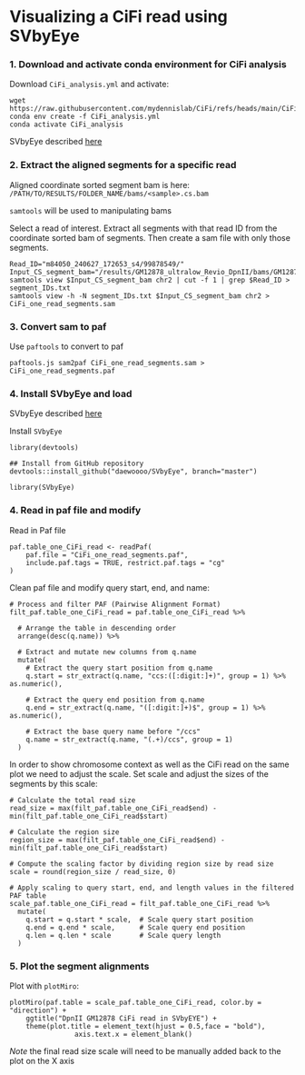 # Visualizing a CiFi read using SVbyEye

### 1. Download and activate conda environment for CiFi analysis

Download `CiFi_analysis.yml` and activate:

```         
wget https://raw.githubusercontent.com/mydennislab/CiFi/refs/heads/main/CiFi_analysis.yml
conda env create -f CiFi_analysis.yml
conda activate CiFi_analysis
```


SVbyEye described [here](https://htmlpreview.github.io/?https://github.com/daewoooo/SVbyEye/blob/master/man/doc/SVbyEye.html)

### 2. Extract the aligned segments for a specific read

Aligned coordinate sorted segment bam is here: `/PATH/TO/RESULTS/FOLDER_NAME/bams/<sample>.cs.bam`

`samtools` will be used to manipulating bams

Select a read of interest. Extract all segments with that read ID from the coordinate sorted bam of segments. Then create a sam file with only those segments. 
```
Read_ID="m84050_240627_172653_s4/99878549/"
Input_CS_segment_bam="/results/GM12878_ultralow_Revio_DpnII/bams/GM12878_ultralow_Revio_DpnII.cs.bam"
samtools view $Input_CS_segment_bam chr2 | cut -f 1 | grep $Read_ID > segment_IDs.txt 
samtools view -h -N segment_IDs.txt $Input_CS_segment_bam chr2 > CiFi_one_read_segments.sam
```

### 3. Convert sam to paf

Use `paftools` to convert to paf
```
paftools.js sam2paf CiFi_one_read_segments.sam > CiFi_one_read_segments.paf
```

### 4. Install SVbyEye and load

SVbyEye described [here](https://htmlpreview.github.io/?https://github.com/daewoooo/SVbyEye/blob/master/man/doc/SVbyEye.html)

Install `SVbyEye`

```{r}
library(devtools)

## Install from GitHub repository
devtools::install_github("daewoooo/SVbyEye", branch="master")

library(SVbyEye)
```


### 4. Read in paf file and modify

Read in Paf file
```{r}
paf.table_one_CiFi_read <- readPaf(
    paf.file = "CiFi_one_read_segments.paf",
    include.paf.tags = TRUE, restrict.paf.tags = "cg"
)
```

Clean paf file and modify query start, end, and name:

```{r}
# Process and filter PAF (Pairwise Alignment Format)
filt_paf.table_one_CiFi_read = paf.table_one_CiFi_read %>%
  
  # Arrange the table in descending order
  arrange(desc(q.name)) %>%
  
  # Extract and mutate new columns from q.name
  mutate(
    # Extract the query start position from q.name
    q.start = str_extract(q.name, "ccs:([:digit:]+)", group = 1) %>% as.numeric(),
    
    # Extract the query end position from q.name
    q.end = str_extract(q.name, "([:digit:]+)$", group = 1) %>% as.numeric(),
    
    # Extract the base query name before "/ccs"
    q.name = str_extract(q.name, "(.+)/ccs", group = 1)
  )
```

In order to show chromosome context as well as the CiFi read on the same plot we need to adjust the scale. Set scale and adjust the sizes of the segments by this scale:

```{r}
# Calculate the total read size
read_size = max(filt_paf.table_one_CiFi_read$end) - min(filt_paf.table_one_CiFi_read$start)

# Calculate the region size
region_size = max(filt_paf.table_one_CiFi_read$end) - min(filt_paf.table_one_CiFi_read$start)

# Compute the scaling factor by dividing region size by read size
scale = round(region_size / read_size, 0)

# Apply scaling to query start, end, and length values in the filtered PAF table
scale_paf.table_one_CiFi_read = filt_paf.table_one_CiFi_read %>%
  mutate(
    q.start = q.start * scale,  # Scale query start position
    q.end = q.end * scale,      # Scale query end position
    q.len = q.len * scale       # Scale query length
  )

```

### 5. Plot the segment alignments

Plot with `plotMiro`:

```{r}
plotMiro(paf.table = scale_paf.table_one_CiFi_read, color.by = "direction") +
	ggtitle("DpnII GM12878 CiFi read in SVbyEYE") +
	theme(plot.title = element_text(hjust = 0.5,face = "bold"),
				axis.text.x = element_blank()
```				
				
*Note* the final read size scale will need to be manually added back to the plot on the X axis
